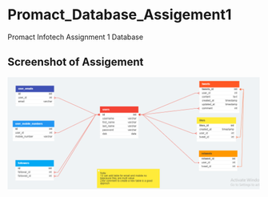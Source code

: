 # Promact_Database_Assigement1
Promact Infotech Assignment 1 Database

## Screenshot of Assigement

<img src="Screenshot_Assigement1.png" alt="assigement1 screenshot">
</hr>  

